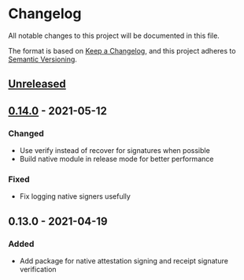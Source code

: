 # Changelog
All notable changes to this project will be documented in this file.

The format is based on [Keep a Changelog](https://keepachangelog.com/en/1.0.0/),
and this project adheres to [Semantic Versioning](https://semver.org/spec/v2.0.0.html).

## [Unreleased]

## [0.14.0] - 2021-05-12
### Changed
- Use verify instead of recover for signatures when possible
- Build native module in release mode for better performance

### Fixed
- Fix logging native signers usefully

## 0.13.0 - 2021-04-19
### Added
- Add package for native attestation signing and receipt signature verification

[Unreleased]: https://github.com/graphprotocol/indexer/compare/v0.14.0...HEAD
[0.14.0]: https://github.com/graphprotocol/indexer/compare/v0.13.0...v0.14.0

